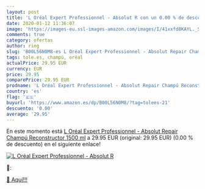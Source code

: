 ```yaml
---
layout: post
title: 'L Oréal Expert Professionnel - Absolut R con un 0.00 % de descuento'
date: 2020-01-12 11:36:07
image: 'https://images-eu.ssl-images-amazon.com/images/I/41xxfd8KAYL._SL200_.jpg'
comments: true
category: ofertas
author: ring
slug: 'B00L56N0M8-es L Oréal Expert Professionnel - Absolut Repair Champú...'
tags: tole.es, champú, oréal
actualPrice: 29.95 EUR
currency: EUR
price: 29.95
comparePrice: 29.95 EUR
prodname: 'L Oréal Expert Professionnel - Absolut Repair Champú Reconstructor  1500 ml'
country: 'es'
flag: '🇪🇸'
buyurl: 'https://www.amazon.es/dp/B00L56N0M8/?tag=tolees-21'
descuento: '0.00'
average: '29.95'
---
```


En este momento está [L Oréal Expert Professionnel - Absolut Repair Champú Reconstructor  1500 ml](https://www.amazon.es/dp/B00L56N0M8/?tag=tolees-21) a 29.95 EUR (original: 29.95 EUR) (0.00 %  de descuento) en el siguiente enlace!

[![L Oréal Expert Professionnel - Absolut R](https://images-eu.ssl-images-amazon.com/images/I/41xxfd8KAYL._SL200_.jpg)](https://www.amazon.es/dp/B00L56N0M8/?tag=tolees-21)

🔎:


[🛒 Aquí!!!](https://www.amazon.es/dp/B00L56N0M8/?tag=tolees-21)
